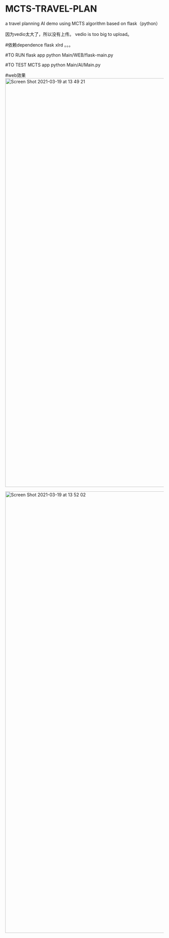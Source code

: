 # MCTS-TRAVEL-PLAN
a travel planning AI demo using MCTS algorithm based on flask（python）


因为vedio太大了，所以没有上传。
vedio is too big to upload。

#依赖dependence
flask
xlrd
。。。

#TO RUN flask app
python Main/WEB/flask-main.py

#TO TEST MCTS app
python Main/AI/Main.py


#web效果
<img width="1294" alt="Screen Shot 2021-03-19 at 13 49 21" src="https://user-images.githubusercontent.com/26008298/111736645-9a140100-88c1-11eb-98c9-0ea36362ccd0.png">

<img width="1398" alt="Screen Shot 2021-03-19 at 13 52 02" src="https://user-images.githubusercontent.com/26008298/111736663-a1d3a580-88c1-11eb-9b8f-2bba0eced598.png">
